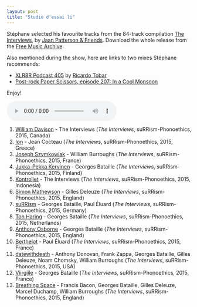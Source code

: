 ```yaml
---
layout: post
title: "Studio d'essai li"
---
```


Stéphane selected his favourite tracks from the 84-track compilation [The Interviews](http://musicbrainz.org/release/7fbe7c94-c569-4271-8739-20df59d23541), by [Jaan Patterson & Friends](http://musicbrainz.org/artist/95a6d638-9b13-4002-b7b7-da36a9a91fe1). Download the whole release from the [Free Music Archive](http://freemusicarchive.org/music/Jaan_Patterson_and_Friends/).

Also mentioned during the show, here are links to two mixes Stéphane recommends:

- [XLR8R Podcast 405](https://www.mixcloud.com/xlr8r/xlr8r-podcast-405-ricardo-tobar/) by [Ricardo Tobar](http://musicbrainz.org/artist/180c238b-4cdd-4f2f-bcc7-bbdd93d68997)
- [Post-rock Paper Scissors, episode 207: In a Cool Monsoon](https://www.mixcloud.com/babarm87/episode-207-in-a-cool-monsoon/)

Enjoy!

<audio src="http://media.emit.com/4eb-d/studio-dessai/201510082200/aac_mid.m4a" controls>
Your browser doesn't seem to be able to play embedded m4a audio.
</audio>

1. [William Davison](http://musicbrainz.org/artist/eb5ab592-2631-45ff-b00b-eefd2f6e1c00) - The Interviews (_The Interviews_, suRRism-Phonoethics, 2015, Canada)
1. [Ion](http://musicbrainz.org/artist/565ca9a2-0bc4-4a2b-ba40-1f82c9c8940b) - Jean Cocteau (_The Interviews_, suRRism-Phonoethics, 2015, Greece)
1. [Joseph Szymkowiak](http://musicbrainz.org/artist/45daf317-4208-4a4a-bd17-cfec47860cdb) - William Burroughs (_The Interviews_, suRRism-Phonoethics, 2015, France)
1. [Jukka-Pekka Kervinen](http://musicbrainz.org/artist/e247d036-a8d2-4e84-8b35-245d4a59b917) - Georges Bataille (_The Interviews_, suRRism-Phonoethics, 2015, Finland)
1. [Kontroljet](http://musicbrainz.org/artist/679da255-d9cb-475e-a8d6-b3d036a169cd) - The Interviews (_The Interviews_, suRRism-Phonoethics, 2015, Indonesia)
1. [Simon Mathewson](http://musicbrainz.org/artist/e4c8f501-3c76-4c81-a5c0-e50686d7c298) - Gilles Deleuze (_The Interviews_, suRRism-Phonoethics, 2015, England)
1. [suRRism](http://musicbrainz.org/artist/83cf8f43-ff79-4126-921f-f75b9392e0c3) - Georges Bataille, Paul Éluard (_The Interviews_, suRRism-Phonoethics, 2015, Germany)
1. [Ton Haring](http://musicbrainz.org/artist/8f6bc6e9-483a-4629-8bf8-2d96ef66c805) - Georges Bataille (_The Interviews_, suRRism-Phonoethics, 2015, Netherlands)
1. [Anthony Osborne](http://musicbrainz.org/artist/295027e0-a761-4940-94e9-fe98fcf15c4f) - Georges Bataille (_The Interviews_, suRRism-Phonoethics, 2015, England)
1. [Berthelot](http://musicbrainz.org/artist/3b9e456c-1839-4142-9351-1d050a0a9162) - Paul Éluard (_The Interviews_, suRRism-Phonoethics, 2015, France)
1. [datewithdeath](http://musicbrainz.org/artist/c3641ad8-27c8-4bab-bf52-ae6f53d3eef6) - Anthony Donovan, Frank Zappa, Georges Bataille, Gilles Deleuze, Noam Chomsky, William Burroughs (_The Interviews_, suRRism-Phonoethics, 2015, USA)
1. [Viirgiile](http://musicbrainz.org/artist/9ef7ea4b-bc3f-4a06-a9f1-7a8ea8ae5154) - Georges Bataille (_The Interviews_, suRRism-Phonoethics, 2015, France)
1. [Breathing Space](http://musicbrainz.org/artist/a058c588-e39b-4ab3-a1fa-e26ab99c4370) - Francis Bacon, Georges Bataille, Gilles Deleuze, Marcel Duchamp, William Burroughs (_The Interviews_, suRRism-Phonoethics, 2015, England)
